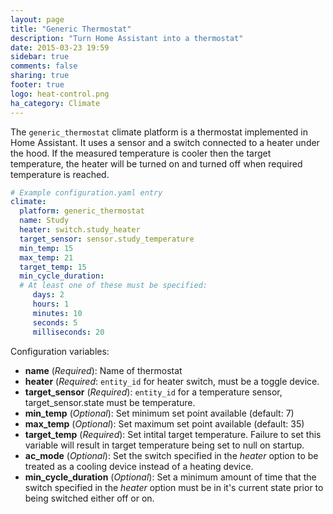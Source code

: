 ```yaml
---
layout: page
title: "Generic Thermostat"
description: "Turn Home Assistant into a thermostat"
date: 2015-03-23 19:59
sidebar: true
comments: false
sharing: true
footer: true
logo: heat-control.png
ha_category: Climate
---
```



The `generic_thermostat` climate platform is a thermostat implemented in Home Assistant. It uses a sensor and a switch connected to a heater under the hood. If the measured temperature is cooler then the target temperature, the heater will be turned on and turned off when required temperature is reached.

```yaml
# Example configuration.yaml entry
climate:
  platform: generic_thermostat
  name: Study
  heater: switch.study_heater
  target_sensor: sensor.study_temperature
  min_temp: 15
  max_temp: 21
  target_temp: 15
  min_cycle_duration:
  # At least one of these must be specified:
     days: 2
     hours: 1
     minutes: 10
     seconds: 5
     milliseconds: 20
```

Configuration variables:

- **name** (*Required*): Name of thermostat
- **heater** (*Required*: `entity_id` for heater switch, must be a toggle device.
- **target_sensor** (*Required*): `entity_id` for a temperature sensor, target_sensor.state must be temperature.
- **min_temp** (*Optional*): Set minimum set point available (default: 7)
- **max_temp** (*Optional*): Set maximum set point available (default: 35)
- **target_temp** (*Required*): Set intital target temperature. Failure to set this variable will result in target temperature being set to null on startup.
- **ac_mode** (*Optional*): Set the switch specified in the *heater* option to be treated as a cooling device instead of a heating device.
- **min_cycle_duration** (*Optional*): Set a minimum amount of time that the switch specified in the *heater* option must be in it's current state prior to being switched either off or on.
